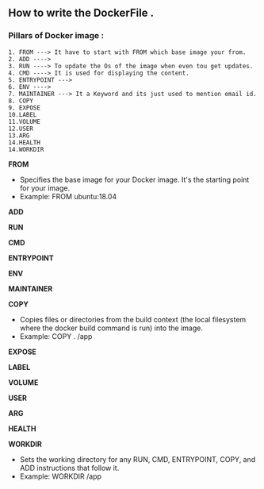 ## How to write the DockerFile .

### Pillars of Docker image :
```
1. FROM ---> It have to start with FROM which base image your from.
2. ADD ----> 
3. RUN ----> To update the Os of the image when even tou get updates.
4. CMD ----> It is used for displaying the content.
5. ENTRYPOINT ---> 
6. ENV ----> 
7. MAINTAINER ---> It a Keyword and its just used to mention email id.
8. COPY
9. EXPOSE
10.LABEL
11.VOLUME
12.USER
13.ARG
14.HEALTH
14.WORKDIR
```
 **FROM**
  * Specifies the base image for your Docker image. It's the starting point for your image.
  * Example: FROM ubuntu:18.04

 **ADD**
 

 **RUN**

 **CMD**

 **ENTRYPOINT**

 **ENV**

 **MAINTAINER**

 **COPY**
  * Copies files or directories from the build context (the local filesystem where the docker build command is run) into the image.
  * Example: COPY . /app

 **EXPOSE**

 **LABEL**

 **VOLUME**

 **USER**

 **ARG**

 **HEALTH**

 **WORKDIR**
  * Sets the working directory for any RUN, CMD, ENTRYPOINT, COPY, and ADD instructions that follow it.
  * Example: WORKDIR /app

 
 
 
 

 

